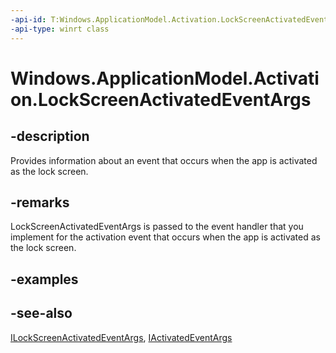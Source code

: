 ```yaml
---
-api-id: T:Windows.ApplicationModel.Activation.LockScreenActivatedEventArgs
-api-type: winrt class
---
```


<!-- Class syntax.
public class LockScreenActivatedEventArgs : Windows.ApplicationModel.Activation.IActivatedEventArgs, Windows.ApplicationModel.Activation.IActivatedEventArgsWithUser, Windows.ApplicationModel.Activation.ILockScreenActivatedEventArgs
-->

# Windows.ApplicationModel.Activation.LockScreenActivatedEventArgs

## -description
Provides information about an event that occurs when the app is activated as the lock screen.

## -remarks
LockScreenActivatedEventArgs is passed to the event handler that you implement for the activation event that occurs when the app is activated as the lock screen.

## -examples

## -see-also
[ILockScreenActivatedEventArgs](ilockscreenactivatedeventargs.md), [IActivatedEventArgs](iactivatedeventargs.md)
